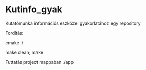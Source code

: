# Kutinfo_gyak
Kutatómunka információs eszközei gyakorlatához egy repository

Fordítás:

cmake ./

make clean; make

Futtatás
project mappaban ./app
